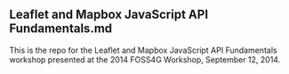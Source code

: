 Leaflet and Mapbox JavaScript API Fundamentals.md
----
This is the repo for the Leaflet and Mapbox JavaScript API Fundamentals workshop presented at the 2014 FOSS4G Workshop, September 12, 2014.